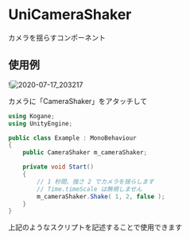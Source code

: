 # UniCameraShaker

カメラを揺らすコンポーネント

## 使用例

!![2020-07-17_203217](https://user-images.githubusercontent.com/6134875/87782005-af391b80-c86c-11ea-80e3-39155222a2ac.png)

カメラに「CameraShaker」をアタッチして  

```cs
using Kogane;
using UnityEngine;

public class Example : MonoBehaviour
{
    public CameraShaker m_cameraShaker;

    private void Start()
    {
        // 1 秒間、強さ 2 でカメラを揺らします
        // Time.timeScale は無視しません
        m_cameraShaker.Shake( 1, 2, false );
    }
}
```

上記のようなスクリプトを記述することで使用できます  
